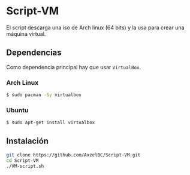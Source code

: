 # Script-VM
El script descarga una iso de Arch linux (64 bits) y la usa para crear una máquina virtual.

## Dependencias
Como dependencia principal hay que usar `VirtualBox`.

### Arch Linux
~~~sh
$ sudo pacman -Sy virtualbox
~~~

### Ubuntu
~~~sh
$ sudo apt-get install virtualbox 
~~~

## Instalación
~~~sh
git clone https://github.com/AxzelBC/Script-VM.git
cd Script-VM
./VM-script.sh
~~~
